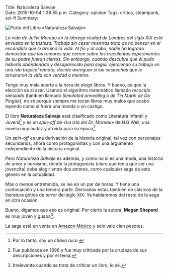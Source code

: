 Title: Naturaleza Salvaje    
Date: 2015-10-04 1:38:55 p.m.
Category: opinion
Tags:  critica, steampunk, sci-fi
Summary:

<div class="row">
  <div class="col-md-4 col-sm-12">
    <img class="align center size-full" src="https://media.toledano.org/images/2015/naturaleza_salvaje.jpg" alt="Porta del Libro «Naturaleza Salvaje»" />
  </div>
  <div class="col-md-8 col-sm-12" style="padding-lef:55px; padding-top:15px;">
    <cite>
      La vida de Juliet Moreau en la lóbrega ciudad de Londres del siglo XIX está envuelta en la tristeza. Trabaja sin cesar mientras trata de no pensar en el escándalo que le arruinó la vida. Al fin y al cabo, nadie ha logrado demostrar que los rumores que corren sobre los truculentos experimentos de su padre fueran ciertos. Sin embargo, cuando descubre que él pudo haberla abandonado y desaparecido para seguir ejerciendo su trabajo en una isla tropical remota, decide averiguar si las sospechas que le arruinaron la vida son verdad o mentira.
    </cite>
  </div>
</div>

Tengo muy mala suerte a la hora de elegir libros. Y bueno, es que la elección es al azar. Usando el algoritmo matemático llamado _recocido simulado_ (también llamado _Simulated annealing_ o _de Tin Marín de Do Pingüé_), no sé porqué siempre me tocan libros muy malos que acabo leyendo como si fuera una manda o un castigo.

El libro __Naturaleza Salvaje__ está clasificado como Literatura Infantil y Juvenil[^1] y es un _spin-off_ de _«La Isla del Dr. Moreau»_ de H.G Well, una novela muy audaz y atrvida para su época[^2].

Un _spin-off_ es una derivación de la historia original, tal vez con personajes secundarios, ahora como protagonistas y con una argumento independiente de la historia original.

Pero _Naturaleza Salvaje_ es además, y como no si es una moda, una historia de amor y heroísmo, donde la protagonista (claro que tenía que ser una jovencita) debe elegir entre dos amores, como cualquier saga de este género en la actualidad.

Más o menos entretenida, se lee en un par de horas. Y tiene una continuación y una tercera parte. Derivadas estas también de clásicos de la literatura gótica de terror del siglo XIX. Ya hablaremos del resto de la saga en otra ocasión.

Bueno, digamos que eso es original. Por cierto la autora, __Megan Sheperd__ es muy joven y guapa[^3].

La saga esté en venta en [Amazon México](http://www.amazon.com.mx/Naturaleza-salvaje-Saga-ebook/dp/B00FFBV738/ref=sr_1_fkmr0_1?ie=UTF8&qid=1443983560&sr=8-1-fkmr0&keywords=naturaleza+salvaje+megan+shepard) y solo vale cien pesotes.


[^1]: Por lo tanto, soy un _chavo ruco_.

[^2]: Fue publicada en 1896 y fue muy criticada por la crudeza de sus descripciones y por el tema.

[^3]: Irrelevante cuando se trata de criticar un libro, lo sé.
